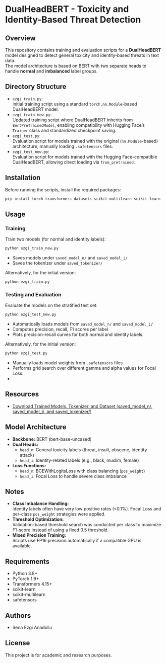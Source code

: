# DualHeadBERT - Toxicity and Identity-Based Threat Detection

## Overview
This repository contains training and evaluation scripts for a **DualHeadBERT** model designed to detect general toxicity and identity-based threats in text data.  
The model architecture is based on BERT with two separate heads to handle **normal** and **imbalanced** label groups.

## Directory Structure
- `ezgi_train.py`:  
  Initial training script using a standard `torch.nn.Module`-based DualHeadBERT model.
- `ezgi_train_new.py`:  
  Updated training script where DualHeadBERT inherits from `BertPreTrainedModel`, enabling compatibility with Hugging Face’s `Trainer` class and standardized checkpoint saving.
- `ezgi_test.py`:  
  Evaluation script for models trained with the original (`nn.Module`-based) architecture, manually loading `.safetensors` files.
- `ezgi_test_new.py`:  
  Evaluation script for models trained with the Hugging Face-compatible DualHeadBERT, allowing direct loading via `from_pretrained`.

## Installation
Before running the scripts, install the required packages:

```bash
pip install torch transformers datasets scikit-multilearn scikit-learn safetensors
```

## Usage

### Training
Train two models (for normal and identity labels):

```bash
python ezgi_train_new.py
```
- Saves models under `saved_model_n/` and `saved_model_i/`
- Saves the tokenizer under `saved_tokenizer/`

Alternatively, for the initial version:

```bash
python ezgi_train.py
```

### Testing and Evaluation
Evaluate the models on the stratified test set:

```bash
python ezgi_test_new.py
```
- Automatically loads models from `saved_model_n/` and `saved_model_i/`
- Computes precision, recall, F1 scores per label
- Plots precision-recall curves for both normal and identity labels.

Alternatively, for the initial version:

```bash
python ezgi_test.py
```
- Manually loads model weights from `.safetensors` files.
- Performs grid search over different gamma and alpha values for Focal Loss.
- 
## Resources

- [Download Trained Models, Tokenizer, and Dataset (saved_model_n/, saved_model_i/, and saved_tokenizer/)](https://drive.google.com/drive/folders/179o12QLpj2XlzKGcGkmqfd0RMX-mCX0y?usp=drive_link)



## Model Architecture
- **Backbone:** BERT (bert-base-uncased)
- **Dual Heads:**
  - `head_n`: General toxicity labels (threat, insult, obscene, identity attack)
  - `head_i`: Identity-related labels (e.g., black, muslim, female)
- **Loss Functions:**
  - `head_n`: BCEWithLogitsLoss with class balancing (`pos_weight`)
  - `head_i`: Focal Loss to handle severe class imbalance

## Notes
- **Class Imbalance Handling:**  
  Identity labels often have very low positive rates (<0.1%). Focal Loss and per-class `pos_weight` strategies were applied.
- **Threshold Optimization:**  
  Validation-based threshold search was conducted per class to maximize F1-score instead of using a fixed 0.5 threshold.
- **Mixed Precision Training:**  
  Scripts use FP16 precision automatically if a compatible GPU is available.

## Requirements
- Python 3.8+
- PyTorch 1.9+
- Transformers 4.15+
- scikit-learn
- scikit-multilearn
- safetensors

## Authors
- Sena Ezgi Anadollu

## License
This project is for academic and research purposes.
